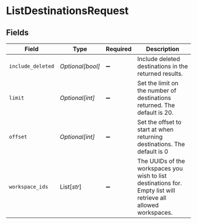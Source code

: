 # ListDestinationsRequest


## Fields

| Field                                                                                                           | Type                                                                                                            | Required                                                                                                        | Description                                                                                                     |
| --------------------------------------------------------------------------------------------------------------- | --------------------------------------------------------------------------------------------------------------- | --------------------------------------------------------------------------------------------------------------- | --------------------------------------------------------------------------------------------------------------- |
| `include_deleted`                                                                                               | *Optional[bool]*                                                                                                | :heavy_minus_sign:                                                                                              | Include deleted destinations in the returned results.                                                           |
| `limit`                                                                                                         | *Optional[int]*                                                                                                 | :heavy_minus_sign:                                                                                              | Set the limit on the number of destinations returned. The default is 20.                                        |
| `offset`                                                                                                        | *Optional[int]*                                                                                                 | :heavy_minus_sign:                                                                                              | Set the offset to start at when returning destinations. The default is 0                                        |
| `workspace_ids`                                                                                                 | List[*str*]                                                                                                     | :heavy_minus_sign:                                                                                              | The UUIDs of the workspaces you wish to list destinations for. Empty list will retrieve all allowed workspaces. |